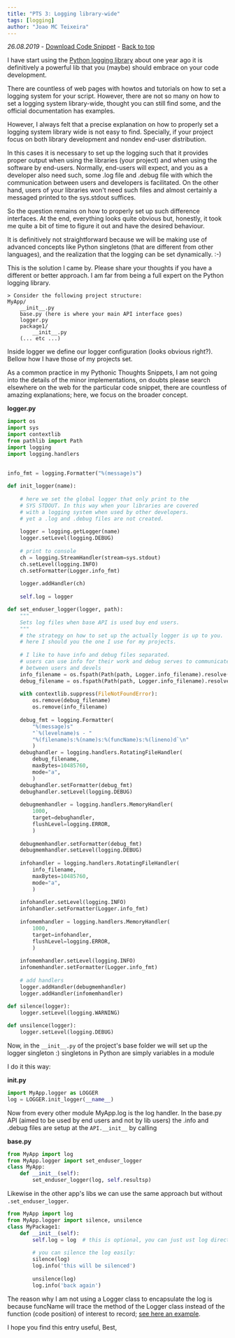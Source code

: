 ```yaml
---
title: "PTS 3: Logging library-wide"
tags: [logging]
author: "Joao MC Teixeira"
---
```

_26.08.2019_ - [Download Code Snippet](https://github.com/PythonicThoughtsSnippets/PTS-Code-Snippets/blob/master/pts-3.py) - [Back to top](https://pythonicthoughtssnippets.github.io)

I have start using the [Python logging library](https://docs.python.org/3/library/logging.html) about one year ago it is definitively a powerful lib that you (maybe) should embrace on your code development.

There are countless of web pages with howtos and tutorials on how to set a  logging system for your script. However, there are not so many on how to set a logging system library-wide, thought you can still find some, and the official documentation has examples.

However, I always felt that a precise explanation on how to properly set a logging system library wide is not easy to find. Specially, if your project focus on both library development and nondev end-user distribution.

In this cases it is necessary to set up the logging such that it provides proper output when using the libraries (your project) and when using the software by end-users. Normally, end-users will expect, and you as a developer also need such, some .log file and .debug file with which the communication between users and developers is facilitated. On the other hand, users of your libraries won't need such files and almost certainly a messaged printed to the sys.stdout suffices.

So the question remains on how to properly set up such difference interfaces. At the end, everything looks quite obvious but, honestly, it took me quite a bit of time to figure it out and have the desired behaviour.

It is definitively not straightforward because we will be making use of advanced concepts like Python singletons (that are different from other languages), and the realization that the logging can be set dynamically. :-)

This is the solution I came by. Please share your thoughts if you have a different or better approach. I am far from being a full expert on the Python logging library.

```
> Consider the following project structure:
MyApp/
    __init__.py
    base.py (here is where your main API interface goes)
    logger.py
    package1/
        __init__.py
    (... etc ...)
```

Inside logger we define our logger configuration (looks obvious right?). Bellow how I have those of my projects set.

As a common practice in my Pythonic Thoughts Snippets, I am not going into the details of the minor implementations, on doubts please search elsewhere on the web for the particular code snippet, there are countless of amazing explanations; here, we focus on the broader concept.

**logger.py**

```python
import os
import sys
import contextlib
from pathlib import Path
import logging
import logging.handlers

    
info_fmt = logging.Formatter("%(message)s")
    
def init_logger(name):
    
    # here we set the global logger that only print to the
    # SYS STDOUT. In this way when your libraries are covered
    # with a logging system when used by other developers.
    # yet a .log and .debug files are not created.
    
    logger = logging.getLogger(name)
    logger.setLevel(logging.DEBUG)
    
    # print to console
    ch = logging.StreamHandler(stream=sys.stdout)
    ch.setLevel(logging.INFO)
    ch.setFormatter(Logger.info_fmt)
    
    logger.addHandler(ch)
    
    self.log = logger

def set_enduser_logger(logger, path):
    """
    Sets log files when base API is used buy end users.
    """
    # the strategy on how to set up the actually logger is up to you.
    # here I should you the one I use for my projects.
    
    # I like to have info and debug files separated.
    # users can use info for their work and debug serves to communicate
    # between users and devels
    info_filename = os.fspath(Path(path, Logger.info_filename).resolve())
    debug_filename = os.fspath(Path(path, Logger.info_filename).resolve())
    
    with contextlib.suppress(FileNotFoundError):
        os.remove(debug_filename)
        os.remove(info_filename)
    
    debug_fmt = logging.Formatter(
        "%(message)s"
        "`%(levelname)s - "
        "%(filename)s:%(name)s:%(funcName)s:%(lineno)d`\n"
        )
    debughandler = logging.handlers.RotatingFileHandler(
        debug_filename,
        maxBytes=10485760,
        mode="a",
        )
    debughandler.setFormatter(debug_fmt)
    debughandler.setLevel(logging.DEBUG)
    
    debugmemhandler = logging.handlers.MemoryHandler(
        1000,
        target=debughandler,
        flushLevel=logging.ERROR,
        )
    
    debugmemhandler.setFormatter(debug_fmt)
    debugmemhandler.setLevel(logging.DEBUG)
    
    infohandler = logging.handlers.RotatingFileHandler(
        info_filename,
        maxBytes=10485760,
        mode="a",
        )
    
    infohandler.setLevel(logging.INFO)
    infohandler.setFormatter(Logger.info_fmt)
    
    infomemhandler = logging.handlers.MemoryHandler(
        1000,
        target=infohandler,
        flushLevel=logging.ERROR,
        )
    
    infomemhandler.setLevel(logging.INFO)
    infomemhandler.setFormatter(Logger.info_fmt)
    
    # add handlers
    logger.addHandler(debugmemhandler)
    logger.addHandler(infomemhandler)
    
def silence(logger):
    logger.setLevel(logging.WARNING)

def unsilence(logger):
    logger.setLevel(logging.DEBUG)
```

Now, in the `__init__.py` of the project's base folder we will set up the logger singleton :) singletons in Python are simply variables in a module

I do it this way:

**__init__.py**

```python
import MyApp.logger as LOGGER
log = LOGGER.init_logger(__name__)
```

Now from every other module MyApp.log is the log handler. In the base.py API (aimed to be used by end users and not by lib users) the .info and .debug files are setup at the `API.__init__` by calling

**base.py**

```python
from MyApp import log
from MyApp.logger import set_enduser_logger
class MyApp:
    def __init__(self):
        set_enduser_logger(log, self.resultsp)
```

Likewise in the other app's libs we can use the same approach but without `.set_enduser_logger`.

```python
from MyApp import log
from MyApp.logger import silence, unsilence
class MyPackage1:
    def __init__(self):
        self.log = log  # this is optional, you can just ust log directly
        
        # you can silence the log easily:
        silence(log)
        log.info('this will be silenced')
        
        unsilence(log)
        log.info('back again')
```

The reason why I am not using a Logger class to encapsulate the log is because funcName will trace the method of the Logger class instead of the function (code position) of interest to record; [see here an example](https://stackoverflow.com/questions/19615876/showing-the-right-funcname-when-wrapping-logger-functionality-in-a-custom-class).

I hope you find this entry useful,
Best,
